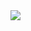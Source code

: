 <!-- <a href="https://99jamsil.github.io/">
  <img src="https://user-images.githubusercontent.com/126365187/232638763-ddb9afb9-991a-4396-9f8a-505cc915cf30.png">
</a>
 -->



<a href="https://99jamsil.github.io/">
  <img src="https://user-images.githubusercontent.com/126365187/233308632-639d8f78-4f3d-4e5e-8f0e-340a4775b937.png">
</a>



<!-- <a href="https://99jamsil.github.io/">
  <img src="https://user-images.githubusercontent.com/126365187/233309653-dad8e62b-bff2-462e-8195-dff43fb2bc2e.png">
</a> -->
